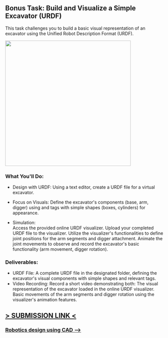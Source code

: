 ## Bonus Task: Build and Visualize a Simple Excavator (URDF)

This task challenges you to build a basic visual representation of an excavator using the Unified Robot Description Format (URDF).

<img src="" width="400" height="400"> 

### What You'll Do:

* Design with URDF:  Using a text editor, create a URDF file for a virtual excavator.

* Focus on Visuals:  Define the excavator's components (base, arm, digger) using <visual> and <geometry> tags with simple shapes (boxes, cylinders) for appearance.

* Simulation:  
Access the provided online URDF visualizer. 
Upload your completed URDF file to the visualizer.
Utilize the visualizer's functionalities to define joint positions for the arm segments and digger attachment.
Animate the joint movements to observe and record the excavator's basic functionality (arm movement, digger rotation).

### Deliverables:

* URDF File: A complete URDF file in the designated folder, defining the excavator's visual components with simple shapes and relevant tags.
* Video Recording: Record a short video demonstrating both:
The visual representation of the excavator loaded in the online URDF visualizer.
Basic movements of the arm segments and digger rotation using the visualizer's animation features.

## [> SUBMISSION LINK <]()

### [Robotics design using CAD -->]()